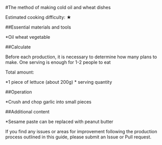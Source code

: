 #The method of making cold oil and wheat dishes

Estimated cooking difficulty: ★

##Essential materials and tools

*Oil wheat vegetable

##Calculate

Before each production, it is necessary to determine how many plans to make. One serving is enough for 1-2 people to eat

Total amount:

*1 piece of lettuce (about 200g) * serving quantity

##Operation

*Crush and chop garlic into small pieces

##Additional content

*Sesame paste can be replaced with peanut butter

If you find any issues or areas for improvement following the production process outlined in this guide, please submit an Issue or Pull request.